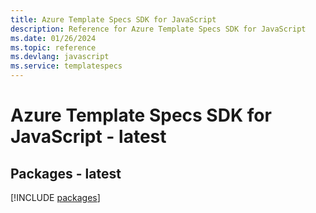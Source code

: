 ```yaml
---
title: Azure Template Specs SDK for JavaScript
description: Reference for Azure Template Specs SDK for JavaScript
ms.date: 01/26/2024
ms.topic: reference
ms.devlang: javascript
ms.service: templatespecs
---
```

# Azure Template Specs SDK for JavaScript - latest
## Packages - latest
[!INCLUDE [packages](template-specs-index.md)]
